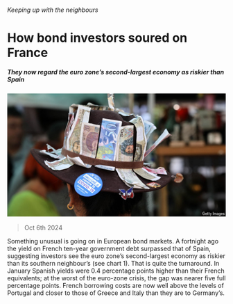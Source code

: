 ###### Keeping up with the neighbours

# How bond investors soured on France 

##### They now regard the euro zone’s second-largest economy as riskier than Spain 

![image](images/20241005_FNP503.jpg) 

> Oct 6th 2024 

Something unusual is going on in European bond markets. A fortnight ago the yield on French ten-year government debt surpassed that of Spain, suggesting investors see the euro zone’s second-largest economy as riskier than its southern neighbour’s (see chart 1). That is quite the turnaround. In January Spanish yields were 0.4 percentage points higher than their French equivalents; at the worst of the euro-zone crisis, the gap was nearer five full percentage points. French borrowing costs are now well above the levels of Portugal and closer to those of Greece and Italy than they are to Germany’s. 

